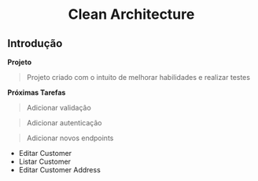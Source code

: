 <h1 align="center"> Clean Architecture </h1>

## Introdução

**Projeto**

> Projeto criado com o intuito de melhorar habilidades e realizar testes

**Próximas Tarefas**

> Adicionar validação

> Adicionar autenticação

> Adicionar novos endpoints

<ul>
<li>Editar Customer</li>
<li>Listar Customer</li>
<li>Editar Customer Address</li>
</ul>
